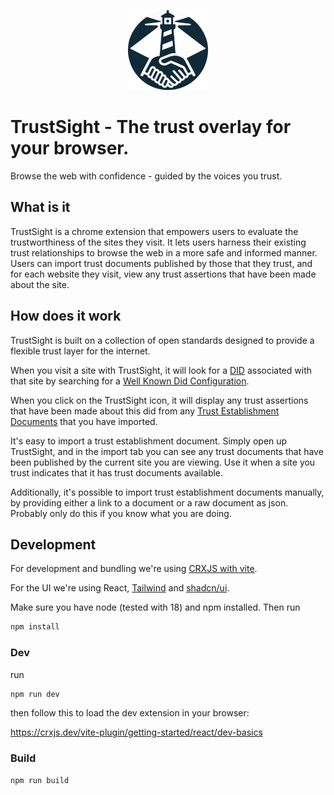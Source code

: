 <p align="center">
  <img width="128" height="128" src="./trust-sight-128.png">
</p>

# TrustSight - The trust overlay for your browser.
Browse the web with confidence - guided by the voices you trust.

## What is it

TrustSight is a chrome extension that empowers users to evaluate the trustworthiness of the sites they visit. 
It lets users harness their existing trust relationships to browse the web in a more safe and informed manner.
Users can import trust documents published by those that they trust, and for each website they visit, 
view any trust assertions that have been made about the site.

## How does it work
TrustSight is built on a collection of open standards designed to provide a flexible trust layer for the internet.


When you visit a site with TrustSight, 
it will look for a [DID](https://www.w3.org/TR/did-core/) associated with that site by searching for a [Well Known Did Configuration](https://identity.foundation/.well-known/resources/did-configuration/).

When you click on the TrustSight icon, it will display any trust assertions that have been made about this did from 
any [Trust Establishment Documents](https://identity.foundation/trust-establishment/) that you have imported.

It's easy to import a trust establishment document. Simply open up TrustSight, 
and in the import tab you can see any trust documents that have been published by the current site you are viewing.
Use it when a site you trust indicates that it has trust documents available.

Additionally, it's possible to import trust establishment documents manually, by providing either a link to a document or a raw document as json. 
Probably only do this if you know what you are doing.

## Development
For development and bundling we're using [CRXJS with vite](https://crxjs.dev/vite-plugin).

For the UI we're using React, [Tailwind](https://tailwindcss.com/) and [shadcn/ui](https://ui.shadcn.com/).

Make sure you have node (tested with 18) and npm installed. Then run 
```bash
npm install
```

### Dev

run
```bash
npm run dev
```

then follow this to load the dev extension in your browser:

https://crxjs.dev/vite-plugin/getting-started/react/dev-basics

### Build


```bash
npm run build
```

